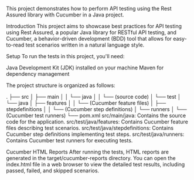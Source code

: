 This project demonstrates how to perform API testing using the Rest Assured library with Cucumber in a Java project.

Introduction
This project aims to showcase best practices for API testing using Rest Assured, a popular Java library for RESTful API testing, and Cucumber, a behavior-driven development (BDD) tool that allows for easy-to-read test scenarios written in a natural language style.

Setup
To run the tests in this project, you'll need:

Java Development Kit (JDK) installed on your machine
Maven for dependency management

The project structure is organized as follows:


.
├── src
│   ├── main
│   │   └── java
│   │       └── (source code)
│   └── test
│       └── java
│           ├── features
│           │   └── (Cucumber feature files)
│           ├── stepdefinitions
│           │   └── (Cucumber step definitions)
│           └── runners
│               └── (Cucumber test runners)
└── pom.xml
src/main/java: Contains the source code for the application.
src/test/java/features: Contains Cucumber feature files describing test scenarios.
src/test/java/stepdefinitions: Contains Cucumber step definitions implementing test steps.
src/test/java/runners: Contains Cucumber test runners for executing tests.

Cucumber HTML Reports
After running the tests, HTML reports are generated in the target/cucumber-reports directory. You can open the index.html file in a web browser to view the detailed test results, including passed, failed, and skipped scenarios.
